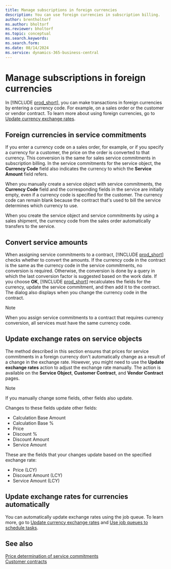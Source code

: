```yaml
---
title: Manage subscriptions in foreign currencies 
description: You can use foreign currencies in subscription billing.
author: brentholtorf
ms.author: bholtorf
ms.reviewer: bholtorf
ms.topic: conceptual
ms.search.keywords: 
ms.search.form: 
ms.date: 08/14/2024
ms.service: dynamics-365-business-central
---
```


# Manage subscriptions in foreign currencies

In [!INCLUDE [prod_short](../../includes/prod_short.md)], you can make transactions in foreign currencies by entering a currency code. For example, on a sales order or the customer or vendor contract. To learn more about using foreign currencies, go to [Update currency exchange rates](../../finance-how-update-currencies.md).

## Foreign currencies in service commitments

If you enter a currency code on a sales order, for example, or if you specify a currency for a customer, the price on the order is converted to that currency. This conversion is the same for sales service commitments in subscription billing. In the service commitments for the service object, the **Currency Code** field also indicates the currency to which the **Service Amount** field refers.

When you manually create a service object with service commitments, the **Currency Code** field and the corresponding fields in the service are initially empty, even if a currency code is specified for the customer. The currency code can remain blank because the contract that's used to bill the service determines which currency to use.

When you create the service object and service commitments by using a sales shipment, the currency code from the sales order automatically transfers to the service.

## Convert service amounts

When assigning service commitments to a contract, [!INCLUDE [prod_short](../../includes/prod_short.md)] checks whether to convert the amounts. If the currency code in the contract is the same as the currency code in the service commitments, no conversion is required. Otherwise, the conversion is done by a query in which the last conversion factor is suggested based on the work date. If you choose **OK**, [!INCLUDE [prod_short](../../includes/prod_short.md)] recalculates the fields for the currency, update the service commitment, and then add it to the contract. The dialog also displays when you change the currency code in the contract.

> [!NOTE]
> When you assign service commitments to a contract that requires currency conversion, all services must have the same currency code.

## Update exchange rates on service objects

The method described in this section ensures that prices for service commitments in a foreign currency don't automatically change as a result of a change in the exchange rate. However, you might need to use the **Update exchange rates** action to adjust the exchange rate manually. The action is available on the **Service Object**, **Customer  Contract**, and **Vendor Contract** pages.

> [!NOTE]
> If you manually change some fields, other fields also update.
>
> Changes to these fields update other fields:
>
> * Calculation Base Amount
> * Calculation Base %
> * Price
> * Discount %
> * Discount Amount
> * Service Amount
>
> These are the fields that your changes update based on the specified exchange rate:
>
> * Price (LCY)
> * Discount Amount (LCY)
> * Service Amount (LCY)

## Update exchange rates for currencies automatically

You can automatically update exchange rates using the job queue. To learn more, go to [Update currency exchange rates](../../finance-how-update-currencies.md) and [Use job queues to schedule tasks](../../admin-job-queues-schedule-tasks.md).

## See also

[Price determination of service commitments](price-calculation.md)  
[Customer contracts](../working-with-contracts/customer-contracts.md)  